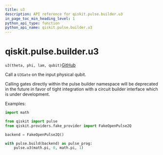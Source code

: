 ```yaml
---
title: u3
description: API reference for qiskit.pulse.builder.u3
in_page_toc_min_heading_level: 1
python_api_type: function
python_api_name: qiskit.pulse.builder.u3
---
```


# qiskit.pulse.builder.u3

<span id="qiskit.pulse.builder.u3" />

`u3(theta, phi, lam, qubit)`[GitHub](https://github.com/qiskit/qiskit/tree/stable/0.40/qiskit/pulse/builder.py "view source code")

Call a `U3Gate` on the input physical qubit.

<Admonition title="Note" type="note">
  Calling gates directly within the pulse builder namespace will be deprecated in the future in favor of tight integration with a circuit builder interface which is under development.
</Admonition>

Examples:

```python
import math

from qiskit import pulse
from qiskit.providers.fake_provider import FakeOpenPulse2Q

backend = FakeOpenPulse2Q()

with pulse.build(backend) as pulse_prog:
    pulse.u3(math.pi, 0, math.pi, 1)
```


